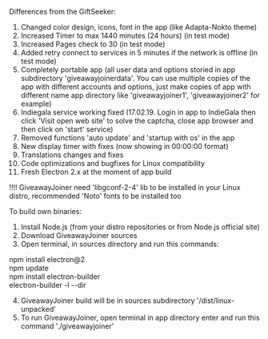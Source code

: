  Differences from the GiftSeeker:


 1. Changed color design, icons, font in the app (like Adapta-Nokto theme)
 2. Increased Timer to max 1440 minutes (24 hours) (in test mode)
 3. Increased Pages check to 30 (in test mode)
 4. Added retry connect to services in 5 minutes if the network is offline (in test mode)
 5. Completely portable app (all user data and options storied in app subdirectory 'giveawayjoinerdata'. You can use multiple 
    copies of the app with different accounts and options, just make copies of app with different name app directory 
    like 'giveawayjoiner1', 'giveawayjoiner2' for example)
 6. Indiegala service working fixed (17.02.19. Login in app to IndieGala then click 'Visit open web site' to solve the captcha,         close app browser and then click on 'start' service)
 7. Removed functions 'auto update' and 'startup with os' in the app
 8. New display timer with fixes (now showing in 00:00:00 format)
 9. Translations changes and fixes
10. Code optimizations and bugfixes for Linux compatibility
11. Fresh Electron 2.x at the moment of app build


!!!! GiveawayJoiner need 'libgconf-2-4' lib to be installed in your Linux distro, recommended 'Noto' fonts to be installed too


To build own binaries:


1. Install Node.js (from your distro repositories or from Node.js official site)
2. Download GiveawayJoiner sources
3. Open terminal, in sources directory and run this commands:

npm install electron@2                                  
npm update                                 
npm install electron-builder                   
electron-builder -l --dir                              


4. GiveawayJoiner build will be in sources subdirectory '/dist/linux-unpacked'
5. To run GiveawayJoiner, open terminal in app directory enter and run this command './giveawayjoiner'
